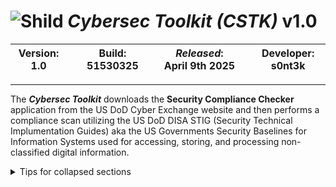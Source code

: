 # ![Shild](/Assets/Images/encrypted-64x64.png) **_Cybersec Toolkit (CSTK)_** v1.0

| **Version**: 1.0 | | **Build**: 51530325 | | *Released*: April 9th 2025 | | **Developer**: s0nt3k |
| ------ | ----- | ----- | ----- | ----- | ----- | ----- | 

---
The **_Cybersec Toolkit_** downloads the **Security Compliance Checker** application from the US DoD Cyber Exchange website and then performs a compliance scan utilizing the US DoD DISA STIG (Security Technical Implumentation Guides) aka the US Governments Security Baselines for Information Systems used for accessing, storing, and processing non-classified digital information.


<details>

<summary>Tips for collapsed sections</summary>

### You can add a header

You can add text within a collapsed section.

You can add an image or a code block, too.

```ruby
   puts "Hello World"
```

</details>

